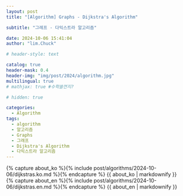 ```yaml
---
layout: post
title: "[Algorithm] Graphs - Dijkstra's Algorithm"

subtitle: "그레프 - 다익스트라 알고리즘"

date: 2024-10-06 15:41:04
author: "lim.Chuck"

# header-style: text

catalog: true
header-mask: 0.4
header-img: "img/post/2024/algorithm.jpg"
multilingual: true
# mathjax: true #수학쓸껀지?

# hidden: true

categories:
  - Algorithm
tags:
  - algorithm
  - 알고리즘
  - Graphs
  - 그래프
  - Dijkstra's Algorithm
  - 다익스트라 알고리즘
---
```


<div class="ko post-container">
    {% capture about_ko %}{% include post/algorithms/2024-10-06/dijkstras.ko.md %}{% endcapture %}
    {{ about_ko | markdownify }}
</div>
<div class="en post-container">
    {% capture about_en %}{% include post/algorithms/2024-10-06/dijkstras.en.md %}{% endcapture %}
    {{ about_en | markdownify }}
</div>
